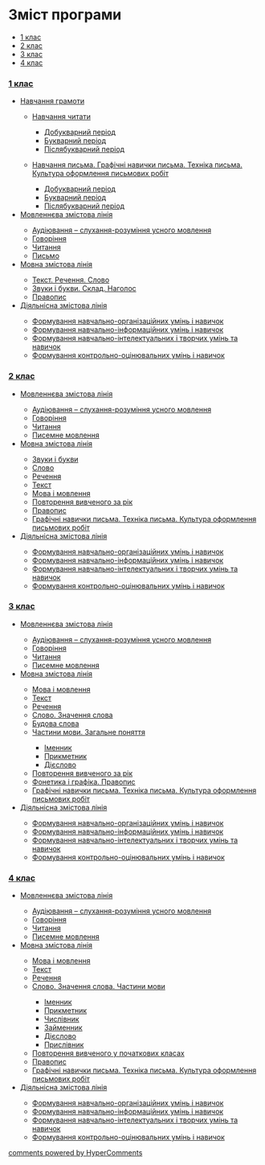 <div id="hypercomments_widget" class="js-hypercomments-widget invisible"></div>

# Зміст програми

<div>
  <!-- Nav tabs -->
  <ul class="nav nav-tabs" role="tablist">
    <li role="presentation" class="active"><a href="#home" aria-controls="home" role="tab" data-toggle="tab">1 клас</a></li>
    <li role="presentation"><a href="#menu1" aria-controls="menu1" role="tab" data-toggle="tab">2 клас</a></li>
    <li role="presentation"><a href="#menu2" aria-controls="menu2" role="tab" data-toggle="tab">3 клас</a></li>
    <li role="presentation"><a href="#menu3" aria-controls="menu3" role="tab" data-toggle="tab">4 клас</a></li>
  </ul>
  <!-- Tab panes -->
  <div class="tab-content">
    <div role="tabpanel" class="tab-pane active" id="home"><h3><a href="http://ukrmon14-new.ed-era.com/1/1_klas.html">1 клас</a></h3>
<ul type="disc">
<li><a href="http://ukrmon14-new.ed-era.com/1/navchannya_gramoti.html">Навчання грамоти</a></li>
<ul type="circle">
<li><a href="http://ukrmon14-new.ed-era.com/1/navchannya_chitati.html">Навчання читати</a></li>
<ul type="square">
<li><a href="http://ukrmon14-new.ed-era.com/1/dobukvarniy_period.html">Добукварний період</a></li>
<li><a href="http://ukrmon14-new.ed-era.com/1/bukvarniy_period.html">Букварний період</a></li>
<li><a href="http://ukrmon14-new.ed-era.com/1/pislyabukvarniy_period.html">Післябукварний період</a></li>
</ul>
</ul>
<ul type="circle">
<li><a href="http://ukrmon14-new.ed-era.com/1/navchannya_pisma.html">Навчання письма. Графічні навички письма. Техніка письма. Культура оформлення письмових робіт</a></li>
<ul type="square">
<li><a href="http://ukrmon14-new.ed-era.com/1/dobukvarniy-period.html">Добукварний період</a></li>
<li><a href="http://ukrmon14-new.ed-era.com/1/bukvarniy-period.html">Букварний період</a></li>
<li><a href="http://ukrmon14-new.ed-era.com/1/pislyabukvarniy-period.html">Післябукварний період</a></li>
</ul>
</ul>
<li><a href="http://ukrmon14-new.ed-era.com/1/movlennyeva_zmistova_liniya.html">Мовленнєва змістова лінія</a></li>
<ul type="circle">
<li><a href="http://ukrmon14-new.ed-era.com/1/audiyuvannya.html">Аудіювання – слухання-розуміння усного мовлення</a></li>
<li><a href="http://ukrmon14-new.ed-era.com/1/govorinnya.html">Говоріння</a></li>
<li><a href="http://ukrmon14-new.ed-era.com/1/chitannya.html">Читання</a></li>
<li><a href="http://ukrmon14-new.ed-era.com/1/pismo.html">Письмо</a></li>
</ul>
<li><a href="http://ukrmon14-new.ed-era.com/1/movna_zmistova_liniya.html">Мовна змістова лінія</a></li>
<ul type="circle">
<li><a href="http://ukrmon14-new.ed-era.com/1/tekst_rechennya_slovo.html">Текст. Речення. Слово</a></li>
<li><a href="http://ukrmon14-new.ed-era.com/1/zvuki_i_bukvi_sklad_nagolos.html">Звуки і букви. Склад. Наголос</a></li>
<li><a href="http://ukrmon14-new.ed-era.com/1/pravopis.html">Правопис</a></li>
</ul>
<li><a href="http://ukrmon14-new.ed-era.com/1/diyalnisna_zmistova_liniya.html">Діяльнісна змістова лінія</a></li>
<ul type="circle">
<li><a href="http://ukrmon14-new.ed-era.com/1/formuvannya_navchalno-organizatsiynikh_umin_i_navichok.html">Формування навчально-організаційних умінь і навичок</a></li>
<li><a href="http://ukrmon14-new.ed-era.com/1/formuvannya_navchalno-informatsiynikh_umin_i_navichok.html">Формування навчально-інформаційних умінь і навичок</a></li>
<li><a href="http://ukrmon14-new.ed-era.com/1/formuvannya-navchalno-intelektualnikh-i-tvorchikh-umin-ta-navichok.html">Формування навчально-інтелектуальних і творчих умінь та навичок</a></li>
<li><a href="http://ukrmon14-new.ed-era.com/1/formuvannya_kontrolno-otsinyuvalnikh_umin_i_navichok.html">Формування контрольно-оцінювальних умінь і навичок</a></li>
</ul>
</ul>
</div>
<div role="tabpanel" class="tab-pane" id="menu1"><h3><a href="http://ukrmon14-new.ed-era.com/2/2_klas.html">2 клас</a></h3>
<ul type="disc">
<li><a href="http://ukrmon14-new.ed-era.com/2/movlennyeva_zmistova_liniya.html">Мовленнєва змістова лінія</a></li>
<ul type="circle">
<li><a href="http://ukrmon14-new.ed-era.com/2/audiyuvannya.html">Аудіювання – слухання-розуміння усного мовлення</a></li>
<li><a href="http://ukrmon14-new.ed-era.com/2/govorinnya.html">Говоріння</a></li>
<li><a href="http://ukrmon14-new.ed-era.com/2/chitannya.html">Читання</a></li>
<li><a href="http://ukrmon14-new.ed-era.com/2/pisemne_movlennya.html">Писемне мовлення</a></li>
</ul>
<li><a href="http://ukrmon14-new.ed-era.com/2/movna_zmistova_liniya.html">Мовна змістова лінія</a></li>
<ul type="circle">
<li><a href="http://ukrmon14-new.ed-era.com/2/zvuki_i_bukvi.html">Звуки і букви</a></li>
<li><a href="http://ukrmon14-new.ed-era.com/2/slovo.html">Слово</a></li>
<li><a href="http://ukrmon14-new.ed-era.com/2/rechennya.html">Речення</a></li>
<li><a href="http://ukrmon14-new.ed-era.com/2/tekst.html">Текст</a></li>
<li><a href="http://ukrmon14-new.ed-era.com/2/mova_i_movlennya.html">Мова і мовлення</a></li>
<li><a href="http://ukrmon14-new.ed-era.com/2/povtorennya_vivchenogo_za_rik.html">Повторення вивченого за рік</a></li>
<li><a href="http://ukrmon14-new.ed-era.com/2/pravopis.html">Правопис</a></li>
<li><a href="http://ukrmon14-new.ed-era.com/2/grafichni_navichki_pisma_tekhnika_pisma_kultura_oformlennya_pismovikh_robit.html">Графічні навички письма. Техніка письма. Культура оформлення письмових робіт</a></li>
</ul>
<li><a href="http://ukrmon14-new.ed-era.com/2/diyalnisna_zmistova_liniya.html">Діяльнісна змістова лінія</a></li>
<ul type="circle">
<li><a href="http://ukrmon14-new.ed-era.com/2/formuvannya_navchalno-organizatsiynikh_umin_i_navichok.html">Формування навчально-організаційних умінь і навичок</a></li>
<li><a href="http://ukrmon14-new.ed-era.com/2/formuvannya_navchalno-informatsiynikh_umin_i_navichok.html">Формування навчально-інформаційних умінь і навичок</a></li>
<li><a href="http://ukrmon14-new.ed-era.com/2/formuvannya_navchalno-intelektualnikh_i_tvorchikh_umin_ta_navichok.html">Формування навчально-інтелектуальних і творчих умінь та навичок</a></li>
<li><a href="http://ukrmon14-new.ed-era.com/2/formuvannya_kontrolno-otsinyuvalnikh_umin_i_navichok.html">Формування контрольно-оцінювальних умінь і навичок</a></li>
</ul>
</ul>
</div>
<div role="tabpanel" class="tab-pane" id="menu2"><h3><a href="http://ukrmon14-new.ed-era.com/3/3_klas.html">3 клас</a></h3>
<ul type="disc">
<li><a href="http://ukrmon14-new.ed-era.com/3/movlennyeva_zmistova_liniya.html">Мовленнєва змістова лінія</a></li>
<ul type="circle">
<li><a href="http://ukrmon14-new.ed-era.com/3/audiyuvannya.html">Аудіювання – слухання-розуміння усного мовлення</a></li>
<li><a href="http://ukrmon14-new.ed-era.com/3/govorinnya.html">Говоріння</a></li>
<li><a href="http://ukrmon14-new.ed-era.com/3/chitannya.html">Читання</a></li>
<li><a href="http://ukrmon14-new.ed-era.com/3/pisemne_movlennya.html">Писемне мовлення</a></li>
</ul>
<li><a href="http://ukrmon14-new.ed-era.com/3/movna_zmistova_liniya.html">Мовна змістова лінія</a></li>
<ul type="circle">
<li><a href="http://ukrmon14-new.ed-era.com/3/mova_i_movlennya.html">Мова і мовлення</a></li>
<li><a href="http://ukrmon14-new.ed-era.com/3/tekst.html">Текст</a></li>
<li><a href="http://ukrmon14-new.ed-era.com/3/rechennya.html">Речення</a></li>
<li><a href="http://ukrmon14-new.ed-era.com/3/slovo_znachennya_slova.html">Слово. Значення слова</a></li>
<li><a href="http://ukrmon14-new.ed-era.com/3/budova_slova.html">Будова слова</a></li>
<li><a href="http://ukrmon14-new.ed-era.com/3/chastini_movi_zagalne_ponyattya.html">Частини мови. Загальне поняття</a></li>
<ul type="square">
<li><a href="http://ukrmon14-new.ed-era.com/3/imennik.html">Іменник</a></li>
<li><a href="http://ukrmon14-new.ed-era.com/3/prikmetnik.html">Прикметник</a></li>
<li><a href="http://ukrmon14-new.ed-era.com/3/diyeslovo.html">Дієслово</a></li>
</ul>
<li><a href="http://ukrmon14-new.ed-era.com/3/povtorennya_vivchenogo_za_rik.html">Повторення вивченого за рік</a></li>
<li><a href="http://ukrmon14-new.ed-era.com/3/fonetika_i_grafika_pravopis.html">Фонетика і графіка. Правопис</a></li>
<li><a href="http://ukrmon14-new.ed-era.com/3/grafichni_navichki_pisma_tekhnika_pisma_kultura_oformlennya_pismovikh_robit.html">Графічні навички письма. Техніка письма. Культура оформлення письмових робіт</a></li>
</ul>
<li><a href="http://ukrmon14-new.ed-era.com/3/diyalnisna_zmistova_liniya.html">Діяльнісна змістова лінія</a></li>
<ul type="circle">
<li><a href="http://ukrmon14-new.ed-era.com/3/formuvannya_navchalno-organizatsiynikh_umin_i_navichok.html">Формування навчально-організаційних умінь і навичок</a></li>
<li><a href="http://ukrmon14-new.ed-era.com/3/formuvannya_navchalno-informatsiynikh_umin_i_navichok.html">Формування навчально-інформаційних умінь і навичок</a></li>
<li><a href="http://ukrmon14-new.ed-era.com/3/formuvannya_navchalno-intelektualnikh_i_tvorchikh_umin_ta_navichok.html">Формування навчально-інтелектуальних і творчих умінь та навичок</a></li>
<li><a href="http://ukrmon14-new.ed-era.com/3/formuvannya_kontrolno-otsinyuvalnikh_umin_i_navichok.html">Формування контрольно-оцінювальних умінь і навичок</a></li>
</ul>
</ul>
</div>
<div role="tabpanel" class="tab-pane" id="menu3"><h3><a href="http://ukrmon14-new.ed-era.com/4/4_klas.html">4 клас</a></h3>
<ul type="disc">
<li><a href="http://ukrmon14-new.ed-era.com/4/movlennyeva_zmistova_liniya.html">Мовленнєва змістова лінія</a></li>
<ul type="circle">
<li><a href="http://ukrmon14-new.ed-era.com/4/audiyuvannya.html">Аудіювання – слухання-розуміння усного мовлення</a></li>
<li><a href="http://ukrmon14-new.ed-era.com/4/govorinnya.html">Говоріння</a></li>
<li><a href="http://ukrmon14-new.ed-era.com/4/chiannya.html">Читання</a></li>
<li><a href="http://ukrmon14-new.ed-era.com/4/pisemne_movlennya.html">Писемне мовлення</a></li>
</ul>
<li><a href="http://ukrmon14-new.ed-era.com/4/movna_zmistova_liniya.html">Мовна змістова лінія</a></li>
<ul type="circle">
<li><a href="http://ukrmon14-new.ed-era.com/4/mova_i_movlennya.html">Мова і мовлення</a></li>
<li><a href="http://ukrmon14-new.ed-era.com/4/tekst.html">Текст</a></li>
<li><a href="http://ukrmon14-new.ed-era.com/4/rechennya.html">Речення</a></li>
<li><a href="http://ukrmon14-new.ed-era.com/4/slovo_znachennya_slova_chastini_movi.html">Слово. Значення слова. Частини мови</a></li>
<ul type="square">
<li><a href="http://ukrmon14-new.ed-era.com/4/imennik.html">Іменник</a></li>
<li><a href="http://ukrmon14-new.ed-era.com/4/prikmetnik.html">Прикметник</a></li>
<li><a href="http://ukrmon14-new.ed-era.com/4/chislivnik.html">Числівник</a></li>
<li><a href="http://ukrmon14-new.ed-era.com/4/zaymennik.html">Займенник</a></li>
<li><a href="http://ukrmon14-new.ed-era.com/4/diyeslovo.html">Дієслово</a></li>
<li><a href="http://ukrmon14-new.ed-era.com/4/prislivnik.html">Прислівник</a></li>
</ul>
<li><a href="http://ukrmon14-new.ed-era.com/4/povtorennya_vivchenogo_u_pochatkovikh_klasah.html">Повторення вивченого у початкових класах</a></li>
<li><a href="http://ukrmon14-new.ed-era.com/4/pravopis.html">Правопис</a></li>
<li><a href="http://ukrmon14-new.ed-era.com/4/grafichni_navichki_pisma_tekhnika_pisma_kultura_oformlennya_pismovikh_robit.html">Графічні навички письма. Техніка письма. Культура оформлення письмових робіт</a></li>
</ul>
<li><a href="http://ukrmon14-new.ed-era.com/4/diyalnisna_zmistova_liniya.html">Діяльнісна змістова лінія</a></li>
<ul type="circle">
<li><a href="http://ukrmon14-new.ed-era.com/4/formuvannya_navchalno-organizatsiynikh_umin_i_navichok.html">Формування навчально-організаційних умінь і навичок</a></li>
<li><a href="http://ukrmon14-new.ed-era.com/4/formuvannya_navchalno-informatsiynikh_umin_i_navichok.html">Формування навчально-інформаційних умінь і навичок</a></li>
<li><a href="http://ukrmon14-new.ed-era.com/4/formuvannya_navchalno-intelektualnikh_i_tvorchikh_umin_ta_navichok.html">Формування навчально-інтелектуальних і творчих умінь та навичок</a></li>
<li><a href="http://ukrmon14-new.ed-era.com/4/formuvannya_kontrolno-otsinyuvalnikh_umin_i_navichok.html">Формування контрольно-оцінювальних умінь і навичок</a></li>
</ul>
</ul>
</ul>
</div>
</div>
</div>

<div class="js-hypercomments-container">
<a href="http://hypercomments.com" class="hc-link" title="comments widget">comments powered by HyperComments</a>
</div>